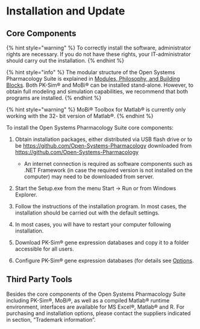 # Installation and Update

## Core Components
{% hint style="warning" %} 
To correctly install the software, administrator rights are necessary. If you do not have these rights, your IT-administrator should carry out the installation.
{% endhint %}

{% hint style="info" %} 
The modular structure of the Open Systems Pharmacology Suite is explained in [Modules, Philosophy, and Building Blocks](01-modules-philsophy-building-blocks.md). Both PK-Sim® and MoBi® can be installed stand-alone. However, to obtain full modeling and simulation capabilities, we recommend that both programs are installed.
{% endhint %}

{% hint style="warning" %}
MoBi® Toolbox for Matlab® is currently only working with the 32- bit version of Matlab®.
{% endhint %}

To install the Open Systems Pharmacology Suite core components:
            
1.  Obtain installation packages, either distributed via USB flash drive or to be https://github.com/Open-Systems-Pharmacology downloaded from https://github.com/Open-Systems-Pharmacology
    
    *   An internet connection is required as software components such as .NET Framework (in case the required version is not installed on the computer) may need to be downloaded from server.
        
2.  Start the Setup.exe from the menu Start -> Run or from Windows Explorer.
    
3.  Follow the instructions of the installation program. In most cases, the installation should be carried out with the default settings.
    
4.  In most cases, you will have to restart your computer following installation.
    
5.  Download PK-Sim® gene expression databases and copy it to a folder accessible for all users.
    
6.  Configure PK-Sim® gene expression databases (for details see [Options](../part-3/02-pk-sim-options.md).

## Third Party Tools

Besides the core components of the Open Systems Pharmacology Suite including PK-Sim®, MoBi®, as well as a compiled Matlab® runtime environment, interfaces are available for MS Excel®, Matlab® and R. For purchasing and installation options, please contact the suppliers indicated in section, “Trademark information”.